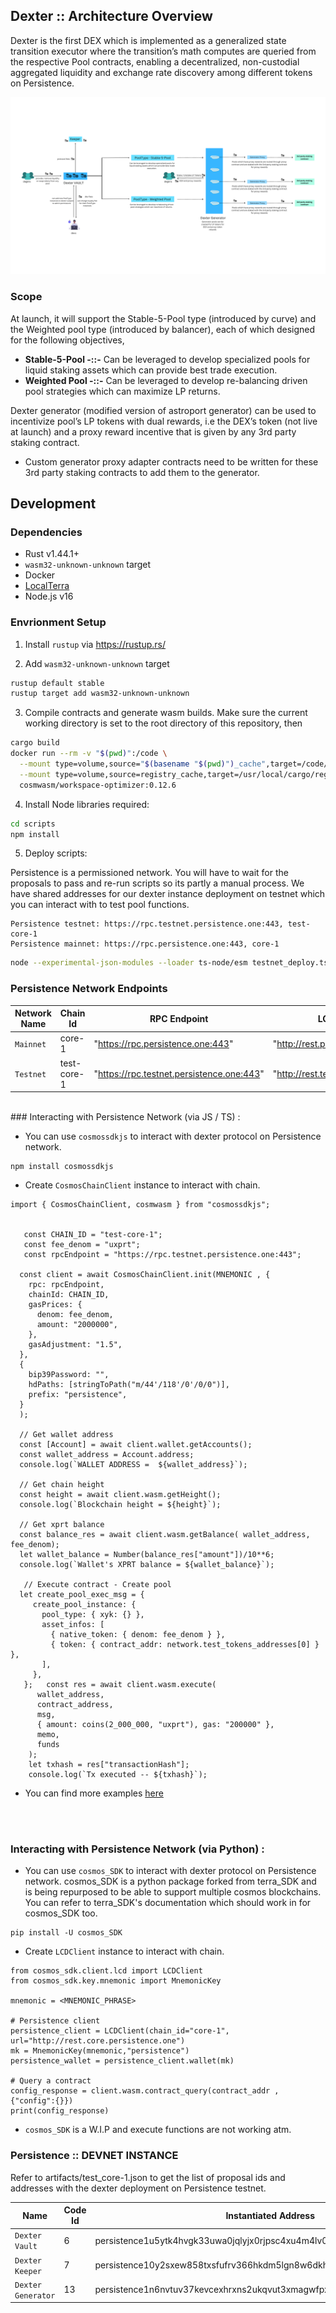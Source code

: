 ## **Dexter :: Architecture Overview**

Dexter is the first DEX which is implemented as a generalized state transition executor where the transition’s math computes are queried from the respective Pool contracts, enabling a decentralized, non-custodial aggregated liquidity and exchange rate discovery among different tokens on Persistence.

![Dexter :: Architecture Overview](./docs/overview.png)

### Scope

At launch, it will support the Stable-5-Pool type (introduced by curve) and the Weighted pool type (introduced by balancer), each of which designed for the following objectives,

- **Stable-5-Pool -::-** Can be leveraged to develop specialized pools for liquid staking assets which can provide best trade execution.
- **Weighted Pool -::-** Can be leveraged to develop re-balancing driven pool strategies which can maximize LP returns.

Dexter generator (modified version of astroport generator) can be used to incentivize pool’s LP tokens with dual rewards, i.e the DEX’s token (not live at launch) and a proxy reward incentive that is given by any 3rd party staking contract.

- Custom generator proxy adapter contracts need to be written for these 3rd party staking contracts to add them to the generator.

## Development

### Dependencies

- Rust v1.44.1+
- `wasm32-unknown-unknown` target
- Docker
- [LocalTerra](https://github.com/terra-project/LocalTerra)
- Node.js v16

### Envrionment Setup

1. Install `rustup` via https://rustup.rs/

2. Add `wasm32-unknown-unknown` target

```sh
rustup default stable
rustup target add wasm32-unknown-unknown
```

3. Compile contracts and generate wasm builds. Make sure the current working directory is set to the root directory of this repository, then

```bash
cargo build
docker run --rm -v "$(pwd)":/code \
  --mount type=volume,source="$(basename "$(pwd)")_cache",target=/code/target \
  --mount type=volume,source=registry_cache,target=/usr/local/cargo/registry \
  cosmwasm/workspace-optimizer:0.12.6
```

4. Install Node libraries required:

```bash
cd scripts
npm install
```

5. Deploy scripts:

Persistence is a permissioned network. You will have to wait for the proposals to pass and re-run scripts so its partly a manual process. We have shared addresses for our dexter instance deployment on testnet which you can interact with to test pool functions.

```
Persistence testnet: https://rpc.testnet.persistence.one:443, test-core-1
Persistence mainnet: https://rpc.persistence.one:443, core-1
```

```bash
node --experimental-json-modules --loader ts-node/esm testnet_deploy.ts
```

### Persistence Network Endpoints

| Network Name | Chain Id    | RPC Endpoint                              | LCD Endpoint                          |
| ------------ | ----------- | ----------------------------------------- | ------------------------------------- |
| `Mainnet`    | core-1      | "https://rpc.persistence.one:443"         | "http://rest.persistence.one"         |
| `Testnet`    | test-core-1 | "https://rpc.testnet.persistence.one:443" | "http://rest.testnet.persistence.one" |

<br>
### Interacting with Persistence Network (via JS / TS) :

- You can use `cosmossdkjs` to interact with dexter protocol on Persistence network.

```
npm install cosmossdkjs
```

- Create `CosmosChainClient` instance to interact with chain.

```
import { CosmosChainClient, cosmwasm } from "cosmossdkjs";


   const CHAIN_ID = "test-core-1";
   const fee_denom = "uxprt";
   const rpcEndpoint = "https://rpc.testnet.persistence.one:443";

  const client = await CosmosChainClient.init(MNEMONIC , {
    rpc: rpcEndpoint,
    chainId: CHAIN_ID,
    gasPrices: {
      denom: fee_denom,
      amount: "2000000",
    },
    gasAdjustment: "1.5",
  },
  {
    bip39Password: "",
    hdPaths: [stringToPath("m/44'/118'/0'/0/0")],
    prefix: "persistence",
  }
  );

  // Get wallet address
  const [Account] = await client.wallet.getAccounts();
  const wallet_address = Account.address;
  console.log(`WALLET ADDRESS =  ${wallet_address}`);

  // Get chain height
  const height = await client.wasm.getHeight();
  console.log(`Blockchain height = ${height}`);

  // Get xprt balance
  const balance_res = await client.wasm.getBalance( wallet_address, fee_denom);
  let wallet_balance = Number(balance_res["amount"])/10**6;
  console.log(`Wallet's XPRT balance = ${wallet_balance}`);

   // Execute contract - Create pool
  let create_pool_exec_msg = {
     create_pool_instance: {
       pool_type: { xyk: {} },
       asset_infos: [
         { native_token: { denom: fee_denom } },
         { token: { contract_addr: network.test_tokens_addresses[0] } },
       ],
     },
   };   const res = await client.wasm.execute(
      wallet_address,
      contract_address,
      msg,
      { amount: coins(2_000_000, "uxprt"), gas: "200000" },
      memo,
      funds
    );
    let txhash = res["transactionHash"];
    console.log(`Tx executed -- ${txhash}`);
```

- You can find more examples [here](https://github.com/dexter-zone/dexter_core/blob/main/scripts/helpers/helpers.ts)

<br>
<br>

### Interacting with Persistence Network (via Python) :

- You can use `cosmos_SDK` to interact with dexter protocol on Persistence network. cosmos_SDK is a python package forked from terra_SDK and is being repurposed to be able to support multiple cosmos blockchains. You can refer to terra_SDK's documentation which should work in for cosmos_SDK too.

```
pip install -U cosmos_SDK
```

- Create `LCDClient` instance to interact with chain.

```
from cosmos_sdk.client.lcd import LCDClient
from cosmos_sdk.key.mnemonic import MnemonicKey

mnemonic = <MNEMONIC_PHRASE>

# Persistence client
persistence_client = LCDClient(chain_id="core-1", url="http://rest.core.persistence.one")
mk = MnemonicKey(mnemonic,"persistence")
persistence_wallet = persistence_client.wallet(mk)

# Query a contract
config_response = client.wasm.contract_query(contract_addr , {"config":{}})
print(config_response)
```

- `cosmos_SDK` is a W.I.P and execute functions are not working atm.

### Persistence :: DEVNET INSTANCE

Refer to artifacts/test_core-1.json to get the list of proposal ids and addresses with the dexter deployment on Persistence testnet.

| Name               | Code Id | Instantiated Address                                                   |
| ------------------ | ------- | ---------------------------------------------------------------------- |
| `Dexter Vault`     | 6       | persistence1u5ytk4hvgk33uwa0jqlyjx0rjpsc4xu4m4lv0aem9emf5mtlzejsu2pzc0 |
| `Dexter Keeper`    | 7       | persistence10y2sxew858txsfufrv366hkdm5lgn8w6dkhtxv8mdsmh7z8yuzfqgj6eg2 |
| `Dexter Generator` | 13      | persistence1n6nvtuv37kevcexhrxns2ukqvut3xmagwfpxezcxtpxfexrzryus9mtdat |
